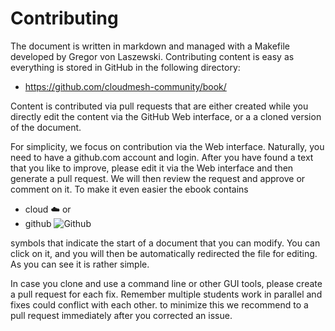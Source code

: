 # Contributing

The document is written in markdown and managed with a Makefile
developed by Gregor von Laszewski. Contributing  content is easy as
everything is stored in GitHub in the following directory:

* <https://github.com/cloudmesh-community/book/>

Content is contributed via pull requests that are either created
while you directly edit the content via the GitHub Web interface, or a
a cloned version of the document.

For simplicity, we focus on contribution via the Web interface. Naturally,
you need to have a github.com account and login. After you have found a
text that you like to improve, please edit it via the Web interface and
then generate a pull request. We will then review the request and
approve or comment on it. To make it even easier the ebook contains

* cloud :cloud: or
* github ![Github](images/github.png)

symbols that
indicate the start of a document that you can modify. You can
click on it, and you will then be automatically redirected the file for
editing. As you can see it is rather simple.

In case you clone and use a command line or other GUI tools, please
create a pull request for each fix. Remember multiple students work in
parallel and fixes could conflict with each other. to minimize this
we recommend to a pull request immediately after you corrected an
issue.
